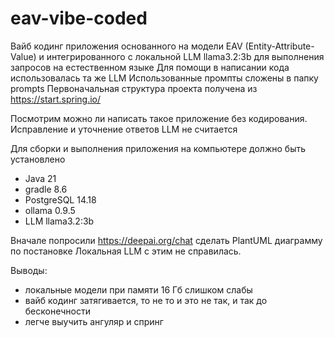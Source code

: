 # eav-vibe-coded

   Вайб кодинг приложения основанного на модели EAV (Entity-Attribute-Value)
   и интегрированного с локальной LLM llama3.2:3b для выполнения запросов на естественном языке
   Для помощи в написании кода использовалась та же LLM
   Использованные промпты сложены в папку prompts
   Первоначальная структура проекта получена из https://start.spring.io/ 
   
   Посмотрим можно ли написать такое приложение без кодирования.
   Исправление и уточнение ответов LLM не считается
   
   Для сборки и выполнения приложения на компьютере должно быть установлено
   
   - Java 21
   - gradle 8.6
   - PostgreSQL 14.18
   - ollama 0.9.5
   - LLM llama3.2:3b

   Вначале попросили https://deepai.org/chat сделать PlantUML диаграмму по постановке
   Локальная LLM с этим не справилась.
   
   Выводы:
   
   - локальные модели при памяти 16 Гб слишком слабы
   - вайб кодинг затягивается, то не то и это не так, и так до бесконечности
   - легче выучить ангуляр и спринг
   
       
   
